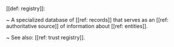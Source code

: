 [[def: registry]]:

~ A specialized database of [[ref: records]] that serves as an [[ref: authoritative source]] of information about [[ref: entities]].

~ See also: [[ref: trust registry]].

